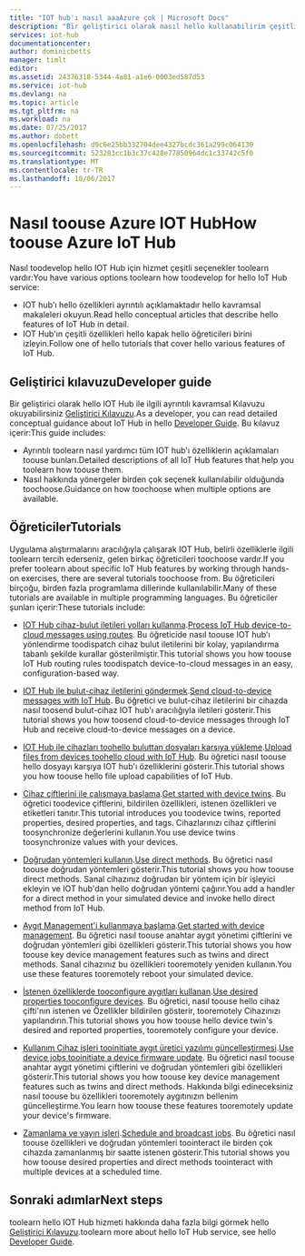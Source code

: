 ```yaml
---
title: "IOT hub'ı nasıl aaaAzure çok | Microsoft Docs"
description: "Bir geliştirici olarak nasıl hello kullanabilirim çeşitli IOT Hub özellikleri?"
services: iot-hub
documentationcenter: 
author: dominicbetts
manager: timlt
editor: 
ms.assetid: 24376318-5344-4a81-a1e6-0003ed587d53
ms.service: iot-hub
ms.devlang: na
ms.topic: article
ms.tgt_pltfrm: na
ms.workload: na
ms.date: 07/25/2017
ms.author: dobett
ms.openlocfilehash: d9c6e25bb332704dee4327bcdc361a299c064130
ms.sourcegitcommit: 523283cc1b3c37c428e77850964dc1c33742c5f0
ms.translationtype: MT
ms.contentlocale: tr-TR
ms.lasthandoff: 10/06/2017
---
```

# <a name="how-toouse-azure-iot-hub"></a><span data-ttu-id="31414-103">Nasıl toouse Azure IOT Hub</span><span class="sxs-lookup"><span data-stu-id="31414-103">How toouse Azure IoT Hub</span></span>

<span data-ttu-id="31414-104">Nasıl toodevelop hello IOT Hub için hizmet çeşitli seçenekler toolearn vardır:</span><span class="sxs-lookup"><span data-stu-id="31414-104">You have various options toolearn how toodevelop for hello IoT Hub service:</span></span>

* <span data-ttu-id="31414-105">IOT hub'ı hello özellikleri ayrıntılı açıklamaktadır hello kavramsal makaleleri okuyun.</span><span class="sxs-lookup"><span data-stu-id="31414-105">Read hello conceptual articles that describe hello features of IoT Hub in detail.</span></span>
* <span data-ttu-id="31414-106">IOT Hub'ın çeşitli özellikleri hello kapak hello öğreticileri birini izleyin.</span><span class="sxs-lookup"><span data-stu-id="31414-106">Follow one of hello tutorials that cover hello various features of IoT Hub.</span></span>

## <a name="developer-guide"></a><span data-ttu-id="31414-107">Geliştirici kılavuzu</span><span class="sxs-lookup"><span data-stu-id="31414-107">Developer guide</span></span>

<span data-ttu-id="31414-108">Bir geliştirici olarak hello IOT Hub ile ilgili ayrıntılı kavramsal Kılavuzu okuyabilirsiniz [Geliştirici Kılavuzu][lnk-devguide].</span><span class="sxs-lookup"><span data-stu-id="31414-108">As a developer, you can read detailed conceptual guidance about IoT Hub in hello [Developer Guide][lnk-devguide].</span></span> <span data-ttu-id="31414-109">Bu kılavuz içerir:</span><span class="sxs-lookup"><span data-stu-id="31414-109">This guide includes:</span></span>

* <span data-ttu-id="31414-110">Ayrıntılı toolearn nasıl yardımcı tüm IOT hub'ı özelliklerin açıklamaları toouse bunları.</span><span class="sxs-lookup"><span data-stu-id="31414-110">Detailed descriptions of all IoT Hub features that help you toolearn how toouse them.</span></span>
* <span data-ttu-id="31414-111">Nasıl hakkında yönergeler birden çok seçenek kullanılabilir olduğunda toochoose.</span><span class="sxs-lookup"><span data-stu-id="31414-111">Guidance on how toochoose when multiple options are available.</span></span>

## <a name="tutorials"></a><span data-ttu-id="31414-112">Öğreticiler</span><span class="sxs-lookup"><span data-stu-id="31414-112">Tutorials</span></span>

<span data-ttu-id="31414-113">Uygulama alıştırmalarını aracılığıyla çalışarak IOT Hub, belirli özelliklerle ilgili toolearn tercih ederseniz, gelen birkaç öğreticileri toochoose vardır.</span><span class="sxs-lookup"><span data-stu-id="31414-113">If you prefer toolearn about specific IoT Hub features by working through hands-on exercises, there are several tutorials toochoose from.</span></span> <span data-ttu-id="31414-114">Bu öğreticileri birçoğu, birden fazla programlama dillerinde kullanılabilir.</span><span class="sxs-lookup"><span data-stu-id="31414-114">Many of these tutorials are available in multiple programming languages.</span></span> <span data-ttu-id="31414-115">Bu öğreticiler şunları içerir:</span><span class="sxs-lookup"><span data-stu-id="31414-115">These tutorials include:</span></span>

- <span data-ttu-id="31414-116">[IOT Hub cihaz-bulut iletileri yolları kullanma][lnk-routes-tutorial].</span><span class="sxs-lookup"><span data-stu-id="31414-116">[Process IoT Hub device-to-cloud messages using routes][lnk-routes-tutorial].</span></span> <span data-ttu-id="31414-117">Bu öğreticide nasıl toouse IOT hub'ı yönlendirme toodispatch cihaz bulut iletilerini bir kolay, yapılandırma tabanlı şekilde kurallar gösterilmiştir.</span><span class="sxs-lookup"><span data-stu-id="31414-117">This tutorial shows you how toouse IoT Hub routing rules toodispatch device-to-cloud messages in an easy, configuration-based way.</span></span>

- <span data-ttu-id="31414-118">[IOT Hub ile bulut-cihaz iletilerini göndermek][lnk-c2d-tutorial].</span><span class="sxs-lookup"><span data-stu-id="31414-118">[Send cloud-to-device messages with IoT Hub][lnk-c2d-tutorial].</span></span> <span data-ttu-id="31414-119">Bu öğretici ve bulut-cihaz iletilerini bir cihazda nasıl toosend bulut-cihaz IOT hub'ı aracılığıyla iletileri gösterir.</span><span class="sxs-lookup"><span data-stu-id="31414-119">This tutorial shows you how toosend cloud-to-device messages through IoT Hub and receive cloud-to-device messages on a device.</span></span>

- <span data-ttu-id="31414-120">[IOT Hub ile cihazları toohello buluttan dosyaları karşıya yükleme][lnk-upload-tutorial].</span><span class="sxs-lookup"><span data-stu-id="31414-120">[Upload files from devices toohello cloud with IoT Hub][lnk-upload-tutorial].</span></span> <span data-ttu-id="31414-121">Bu öğretici nasıl toouse hello dosyayı karşıya IOT hub'ı özelliklerini gösterir.</span><span class="sxs-lookup"><span data-stu-id="31414-121">This tutorial shows you how toouse hello file upload capabilities of IoT Hub.</span></span>

- <span data-ttu-id="31414-122">[Cihaz çiftlerini ile çalışmaya başlama][lnk-twin-tutorial].</span><span class="sxs-lookup"><span data-stu-id="31414-122">[Get started with device twins][lnk-twin-tutorial].</span></span> <span data-ttu-id="31414-123">Bu öğretici toodevice çiftlerini, bildirilen özellikleri, istenen özellikleri ve etiketleri tanıtır.</span><span class="sxs-lookup"><span data-stu-id="31414-123">This tutorial introduces you toodevice twins, reported properties, desired properties, and tags.</span></span> <span data-ttu-id="31414-124">Cihazlarınızı cihaz çiftlerini toosynchronize değerlerini kullanın.</span><span class="sxs-lookup"><span data-stu-id="31414-124">You use device twins toosynchronize values with your devices.</span></span>

- <span data-ttu-id="31414-125">[Doğrudan yöntemleri kullanın][lnk-methods-tutorial].</span><span class="sxs-lookup"><span data-stu-id="31414-125">[Use direct methods][lnk-methods-tutorial].</span></span> <span data-ttu-id="31414-126">Bu öğretici nasıl toouse doğrudan yöntemleri gösterir.</span><span class="sxs-lookup"><span data-stu-id="31414-126">This tutorial shows you how toouse direct methods.</span></span> <span data-ttu-id="31414-127">Sanal cihazınız doğrudan bir yöntem için bir işleyici ekleyin ve IOT hub'dan hello doğrudan yöntemi çağırır.</span><span class="sxs-lookup"><span data-stu-id="31414-127">You add a handler for a direct method in your simulated device and invoke hello direct method from IoT Hub.</span></span>

- <span data-ttu-id="31414-128">[Aygıt Management'i kullanmaya başlama][lnk-dm-tutorial].</span><span class="sxs-lookup"><span data-stu-id="31414-128">[Get started with device management][lnk-dm-tutorial].</span></span> <span data-ttu-id="31414-129">Bu öğretici nasıl toouse anahtar aygıt yönetimi çiftlerini ve doğrudan yöntemleri gibi özellikleri gösterir.</span><span class="sxs-lookup"><span data-stu-id="31414-129">This tutorial shows you how toouse key device management features such as twins and direct methods.</span></span> <span data-ttu-id="31414-130">Sanal cihazınız bu özellikleri tooremotely yeniden kullanın.</span><span class="sxs-lookup"><span data-stu-id="31414-130">You use these features tooremotely reboot your simulated device.</span></span>

- <span data-ttu-id="31414-131">[İstenen özelliklerde tooconfigure aygıtları kullanan][lnk-properties-tutorial].</span><span class="sxs-lookup"><span data-stu-id="31414-131">[Use desired properties tooconfigure devices][lnk-properties-tutorial].</span></span> <span data-ttu-id="31414-132">Bu öğretici, nasıl toouse hello cihaz çifti'nın istenen ve Özellikler bildirilen gösterir, tooremotely Cihazınızı yapılandırın.</span><span class="sxs-lookup"><span data-stu-id="31414-132">This tutorial shows you how toouse hello device twin's desired and reported properties, tooremotely configure your device.</span></span>

- <span data-ttu-id="31414-133">[Kullanım Cihaz işleri tooinitiate aygıt üretici yazılımı güncelleştirmesi][lnk-jobs-tutorial].</span><span class="sxs-lookup"><span data-stu-id="31414-133">[Use device jobs tooinitiate a device firmware update][lnk-jobs-tutorial].</span></span> <span data-ttu-id="31414-134">Bu öğretici nasıl toouse anahtar aygıt yönetimi çiftlerini ve doğrudan yöntemleri gibi özellikleri gösterir.</span><span class="sxs-lookup"><span data-stu-id="31414-134">This tutorial shows you how toouse key device management features such as twins and direct methods.</span></span> <span data-ttu-id="31414-135">Hakkında bilgi edineceksiniz nasıl toouse bu özellikleri tooremotely aygıtınızın bellenim güncelleştirme.</span><span class="sxs-lookup"><span data-stu-id="31414-135">You learn how toouse these features tooremotely update your device's firmware.</span></span>

- <span data-ttu-id="31414-136">[Zamanlama ve yayın işleri][lnk-schedule-tutorial].</span><span class="sxs-lookup"><span data-stu-id="31414-136">[Schedule and broadcast jobs][lnk-schedule-tutorial].</span></span> <span data-ttu-id="31414-137">Bu öğretici nasıl toouse özellikleri ve doğrudan yöntemleri toointeract ile birden çok cihazda zamanlanmış bir saatte istenen gösterir.</span><span class="sxs-lookup"><span data-stu-id="31414-137">This tutorial shows you how toouse desired properties and direct methods toointeract with multiple devices at a scheduled time.</span></span>

## <a name="next-steps"></a><span data-ttu-id="31414-138">Sonraki adımlar</span><span class="sxs-lookup"><span data-stu-id="31414-138">Next steps</span></span>

<span data-ttu-id="31414-139">toolearn hello IOT Hub hizmeti hakkında daha fazla bilgi görmek hello [Geliştirici Kılavuzu][lnk-devguide].</span><span class="sxs-lookup"><span data-stu-id="31414-139">toolearn more about hello IoT Hub service, see hello [Developer Guide][lnk-devguide].</span></span>

[lnk-devguide]: ./iot-hub-devguide.md
[lnk-routes-tutorial]: ./iot-hub-csharp-csharp-process-d2c.md
[lnk-c2d-tutorial]: ./iot-hub-csharp-csharp-c2d.md
[lnk-upload-tutorial]: ./iot-hub-csharp-csharp-file-upload.md
[lnk-twin-tutorial]: ./iot-hub-node-node-twin-getstarted.md
[lnk-methods-tutorial]: ./iot-hub-node-node-direct-methods.md
[lnk-dm-tutorial]: ./iot-hub-node-node-device-management-get-started.md
[lnk-properties-tutorial]: ./iot-hub-node-node-twin-how-to-configure.md
[lnk-jobs-tutorial]: ./iot-hub-node-node-firmware-update.md
[lnk-schedule-tutorial]: ./iot-hub-node-node-schedule-jobs.md